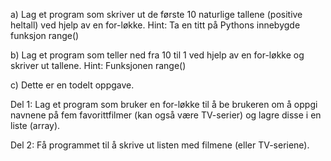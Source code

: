 

a)	Lag et program som skriver ut de første 10 naturlige tallene (positive heltall) ved hjelp av en for-løkke. Hint: Ta en titt på Pythons innebygde funksjon range()
  
b)	Lag et program som teller ned fra 10 til 1 ved hjelp av en for-løkke og skriver ut tallene. Hint: Funksjonen range()

c)	Dette er en todelt oppgave.

Del 1: Lag et program som bruker en for-løkke til å be brukeren om å oppgi navnene på fem favorittfilmer (kan også være TV-serier) og lagre disse i en liste (array).

Del 2: Få programmet til å skrive ut listen med filmene (eller TV-seriene).
